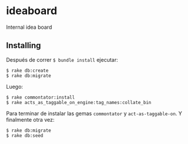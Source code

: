 # ideaboard
Internal idea board

## Installing
Después de correr `$ bundle install` ejecutar:
```
$ rake db:create
$ rake db:migrate
```
Luego:
```
$ rake commontator:install
$ rake acts_as_taggable_on_engine:tag_names:collate_bin
```
Para terminar de instalar las gemas `commontator` y `act-as-taggable-on`.
Y finalmente otra vez:
```
$ rake db:migrate
$ rake db:seed
```